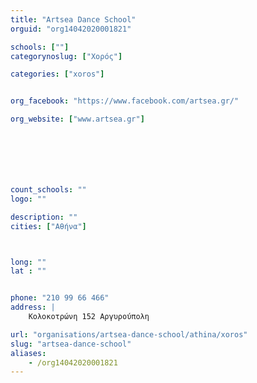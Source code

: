 ```yaml
---
title: "Artsea Dance School"
orguid: "org14042020001821"

schools: [""]
categorynoslug: ["Χορός"]

categories: ["xoros"]


org_facebook: "https://www.facebook.com/artsea.gr/"

org_website: ["www.artsea.gr"]







count_schools: ""
logo: ""

description: ""
cities: ["Αθήνα"]



long: ""
lat : ""


phone: "210 99 66 466"
address: |
    Κολοκοτρώνη 152 Αργυρούπολη

url: "organisations/artsea-dance-school/athina/xoros"
slug: "artsea-dance-school"
aliases:
    - /org14042020001821
---
```



